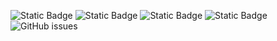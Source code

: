 ![Static Badge](https://img.shields.io/badge/blacklists-60-000000) ![Static Badge](https://img.shields.io/badge/blacklisted-2973610-cc0000) ![Static Badge](https://img.shields.io/badge/whitelisted-2242-00CC00) ![Static Badge](https://img.shields.io/badge/streaming_blacklist-28106-000000) ![GitHub issues](https://img.shields.io/github/issues/fabriziosalmi/blacklists)
